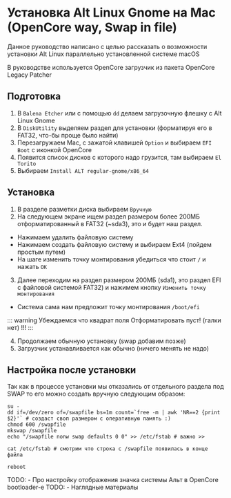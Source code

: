 # Установка Alt Linux Gnome на Mac (OpenCore way, Swap in file)

Данное руководство написано с целью рассказать о возможности установки Alt Linux
параллельно установленной системе macOS

В руководстве используется OpenCore загрузчик из пакета OpenCore Legacy Patcher

## Подготовка

1. В `Balena Etcher` или с помощью `dd` делаем загрузочную флешку с Alt Linux Gnome
2. В `DiskUtility` выделяем раздел для установки (форматируя его в FAT32, что-бы проще было найти)
3. Перезагружаем Mac, с зажатой клавишей `Option` и выбираем `EFI Boot` с иконкой OpenCore
4. Появится список дисков с которого надо грузится, там выбираем `El Torito`
5. Выбираем `Install ALT regular-gnome/x86_64`

## Установка

1. В разделе разметки диска выбираем `Вручную`
2. На следующем экране ищем раздел размером более 200МБ отформатированный в FAT32 (~sda3), это и будет наш раздел.

 - Нажимаем удалить файловую систему
 - Нажимаем создать файловую систему и выбираем Ext4 (пойдем простым путем)
 - На шаге изменить точку монтирования убедиться что стоит `/` и нажать `ОК`

3. Далее переходим на раздел размером 200МБ (sda1), это раздел EFI с файловой системой FAT32) и нажимем кнопку `Изменить точку монтирования`

 - Система сама нам предложит точку монтирования `/boot/efi`

::: warning
Убеждаемся что квадрат поля Отформатировать пуст! (галки нет) !!!
:::

4. Продолжаем обычную установку (swap добавим позже)
5. Загрузчик устанавливается как обычно (ничего менять не надо)

## Настройка после установки

Так как в процессе установки мы отказались от отдельного раздела под SWAP то его можно создать вручную следующим образом:

```shell
su -
dd if=/dev/zero of=/swapfile bs=1m count=`free -m | awk 'NR==2 {print $2}'` # создаст своп размером с оперативную память :)
chmod 600 /swapfile
mkswap /swapfile
echo "/swapfile nonw swap defaults 0 0" >> /etc/fstab # важно >> 

cat /etc/fstab # смотрим что строка с /swapfile появилась в конце файла

reboot
```

TODO: - Про настройку отображения значка системы Альт в OpenCore bootloader-e
TODO: - Наглядные материалы
